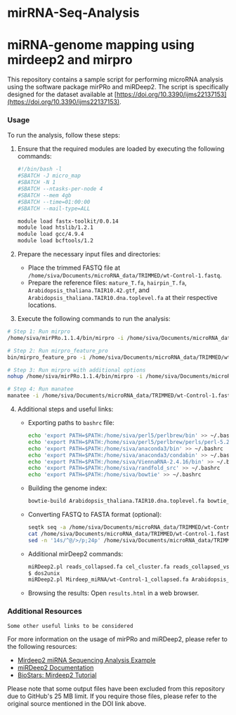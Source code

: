 # mirRNA-Seq-Analysis
# miRNA-genome mapping using mirdeep2 and mirpro

This repository contains a sample script for performing microRNA analysis using the software package mirPRo and miRDeep2. The script is specifically designed for the dataset available at [https://doi.org/10.3390/ijms22137153](https://doi.org/10.3390/ijms22137153).

### Usage

To run the analysis, follow these steps:

1. Ensure that the required modules are loaded by executing the following commands:
   ```bash
   #!/bin/bash -l
   #SBATCH -J micro_map
   #SBATCH -N 1 
   #SBATCH --ntasks-per-node 4
   #SBATCH --mem 4gb
   #SBATCH --time=01:00:00
   #SBATCH --mail-type=ALL 

   module load fastx-toolkit/0.0.14
   module load htslib/1.2.1
   module load gcc/4.9.4
   module load bcftools/1.2
   ```

2. Prepare the necessary input files and directories:
   - Place the trimmed FASTQ file at `/home/siva/Documents/microRNA_data/TRIMMED/wt-Control-1.fastq`.
   - Prepare the reference files: `mature_T.fa`, `hairpin_T.fa`, `Arabidopsis_thaliana.TAIR10.42.gtf`, and `Arabidopsis_thaliana.TAIR10.dna.toplevel.fa` at their respective locations.

3. Execute the following commands to run the analysis:
```bash
# Step 1: Run mirpro
/home/siva/mirPRo.1.1.4/bin/mirpro -i /home/siva/Documents/microRNA_data/TRIMMED/wt-Control-1.fastq -m /home/siva/Documents/microRNA_data/mature_T.fa -p /home/siva/Documents/microRNA_data/hairpin_T.fa -d ./mirPro_results -s null -a null -q 0 --gtf /home/siva/Documents/microRNA_data/Arabidopsis_thaliana.TAIR10.42.gtf --novel 1 --other null -g /home/siva/Documents/microRNA_data/Arabidopsis_thaliana.TAIR10.dna.toplevel.fa --index /home/siva/Documents/microRNA_data/ath_tair10.idx &> ./mirPro_results/wt_Control_1.txt

# Step 2: Run mirpro_feature_pro
bin/mirpro_feature_pro -i /home/siva/Documents/microRNA_data/TRIMMED/wt_Control_1.sorted.out.bam -t /home/siva/Documents/microRNA_data/Arabidopsis_thaliana.TAIR10.42.gtf -o ./miRNA

# Step 3: Run mirpro with additional options
nohup /home/siva/mirPRo.1.1.4/bin/mirpro -i /home/siva/Documents/microRNA_data/TRIMMED/wt_Control_1.fastq -m /home/siva/Documents/microRNA_data/mature_T.fa -p /home/siva/Documents/microRNA_data/hairpin_T.fa -d ./mirPro_results_1 -s null -a null -q 0 --seed 1 --map-detail 1 -v 1 --arm 1 -c 1 --map-len 15 --map-score 60 --5-upstream 3 --3-upstream 3 --5-downstream 3 --3-downstream 3 -n 0 -r 1 --gtf /home/siva/Documents/microRNA_data/Arabidopsis_thaliana.TAIR10.42.gtf --novel 1 --other null -g /home/siva/Documents/microRNA_data/Arabidopsis_thaliana.TAIR10.dna.toplevel.fa --index /home/siva/Documents/microRNA_data/ath_tair10.idx &>mirpro_scipt_1.txt

# Step 4: Run manatee
manatee -i /home/siva/Documents/microRNA_data/TRIMMED/wt-Control-1.fastq -o /home/siva/Documents/microRNA_data/Manatee -index /home/siva/Documents/microRNA_data/bowtie_index/arabidopsis_genome -genome /home/siva/Documents/microRNA_data/Arabidopsis_thaliana.TAIR10.dna.toplevel.fa -annotation /home/siva/Documents/microRNA_data/Arabidopsis_thaliana.TAIR10.42.gtf
 ```

4. Additional steps and useful links:
   - Exporting paths to `bashrc` file:
     ```bash
     echo 'export PATH=$PATH:/home/siva/perl5/perlbrew/bin' >> ~/.bashrc
     echo 'export PATH=$PATH:/home/siva/perl5/perlbrew/perls/perl-5.28.0/bin' >> ~/.bashrc
     echo 'export PATH=$PATH:/home/siva/anaconda3/bin' >> ~/.bashrc
     echo 'export PATH=$PATH:/home/siva/anaconda3/condabin' >> ~/.bashrc
     echo 'export PATH=$PATH:/home/siva/ViennaRNA-2.4.16/bin' >> ~/.bashrc
     echo 'export PATH=$PATH:/home/siva/randfold_src' >> ~/.bashrc
     echo 'export PATH=$PATH:/home/siva/bowtie' >> ~/.bashrc
     ```

   - Building the genome index:
     ```bash
     bowtie-build Arabidopsis_thaliana.TAIR10.dna.toplevel.fa bowtie_index/arabidopsis_genome
     ```

   - Converting FASTQ to FASTA format (optional):
     ```bash
     seqtk seq -a /home/siva/Documents/microRNA_data/TRIMMED/wt-Control-1.fastq > /home/siva/Documents/microRNA_data/miRNA/FASTA/wt-Control-1.fa
     cat /home/siva/Documents/microRNA_data/TRIMMED/wt-Control-1.fastq | awk '{if(NR%4==1) {printf(">%s\n",substr($0,2));} else if(NR%4==2) print;}' > /home/siva/Documents/microRNA_data/miRNA/FASTA/wt-Control-1_1.fa
     sed -n '14s/^@/>/p;24p' /home/siva/Documents/microRNA_data/TRIMMED/wt-Control-1-3.fastq > /home/siva/Documents/microRNA_data/miRNA/FASTA/wt-Control-1_2.fa
     ```

   - Additional mirDeep2 commands:
     ```bash
     miRDeep2.pl reads_collapsed.fa cel_cluster.fa reads_collapsed_vs_genome.arf mature_ref_this_species.fa mature_ref_other_species.fa precursors_ref_this_species.fa -t C.elegans 2> report.log
     $ dos2unix 
     miRDeep2.pl Mirdeep_miRNA/wt-Control-1_collapsed.fa Arabidopsis_thaliana.TAIR10.dna.toplevel.fa Mirdeep_miRNA/wt-ABA-3_collapsed_vs_genome.arf -d none none none 2> wt-Control-1_report.log
     ```

   - Browsing the results: Open `results.html` in a web browser.

### Additional Resources
`Some other useful links to be considered`

For more information on the usage of mirPRo and miRDeep2, please refer to the following resources:

- [Mirdeep2 miRNA Sequencing Analysis Example](https://fatmab-dincaslan.medium.com/mirdeep2-mirna-sequencing-analysis-example-run-by-using-ubuntu-terminal-7922595bb375)
- [miRDeep2 Documentation](https://www.mdc-berlin.de/content/mirdeep2-documentation)
- [BioStars: Mirdeep2 Tutorial](https://www.biostars.org/p/213088/)

Please note that some output files have been excluded from this repository due to GitHub's 25 MB limit. If you require those files, please refer to the original source mentioned in the DOI link above.

